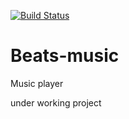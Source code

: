 [![Build Status](https://travis-ci.com/Ani7112k/Beats-music.svg?branch=master)](https://travis-ci.com/Ani7112k/Beats-music)



# Beats-music
Music player

under working project
